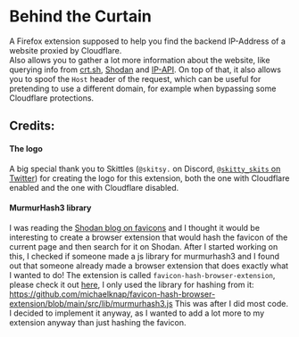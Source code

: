 # Behind the Curtain
A Firefox extension supposed to help you find the backend IP-Address of a website proxied by Cloudflare.  
Also allows you to gather a lot more information about the website, like querying info from [crt.sh](https://crt.sh),
[Shodan](https://shodan.io) and [IP-API](https://ip-api.com). 
On top of that, it also allows you to spoof the `Host` header of the request, which can be useful for pretending to 
use a different domain, for example when bypassing some Cloudflare protections.



## Credits:
#### The logo
A big special thank you to Skittles (`@skitsy.` on Discord, [`@skitty_skits` on Twitter](https://twitter.com/skitty_skits)) 
for creating the logo for this extension, both the one with Cloudflare enabled and the one with Cloudflare disabled.

#### MurmurHash3 library
I was reading the [Shodan blog on favicons](https://blog.shodan.io/deep-dive-http-favicon/) and I thought it would be 
interesting to create a browser extension that would hash the favicon of the current page and then search for it on Shodan.
After I started working on this, I checked if someone made a js library for murmurhash3 and I found out that someone
already made a browser extension that does exactly what I wanted to do! The extension is called `favicon-hash-browser-extension`, 
please check it out [here](https://github.com/michaelknap/favicon-hash-browser-extension), I only used the library for hashing from it:
https://github.com/michaelknap/favicon-hash-browser-extension/blob/main/src/lib/murmurhash3.js
This was after I did most code. I decided to implement it anyway, as I wanted to add a lot more to my extension anyway
than just hashing the favicon.
